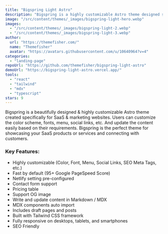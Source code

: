 ```yaml
---
title: "Bigspring Light Astro"
description: "Bigspring is a highly customizable Astro theme designed specifically for SaaS & marketing websites."
image: "/src/content/themes/_images/bigspring-light-hero.webp"
images:
  - "/src/content/themes/_images/bigspring-light-2.webp"
  - "/src/content/themes/_images/bigspring-light-3.webp"
author:
  url: "https://themefisher.com/"
  name: "Themefisher"
  avatar: "https://avatars.githubusercontent.com/u/10640964?v=4"
categories:
  - "landing-page"
repoUrl: "https://github.com/themefisher/bigspring-light-astro"
demoUrl: "https://bigspring-light-astro.vercel.app/"
tools:
  - "react"
  - "tailwind"
  - "mdx"
  - "typescript"
stars: 9
---
```


<p>
  Bigspring is a beautifully designed &amp; highly customizable Astro theme created specifically for
  SaaS &amp; marketing websites. Users can customize the color scheme, fonts, menu, social links,
  etc. And update the content easily based on their requirements. Bigspring is the perfect theme for
  showcasing your SaaS products or services and connecting with customers.
</p>
<h3>Key Features:</h3>
<ul>
  <li>Highly customizable (Color, Font, Menu, Social Links, SEO Meta Tags, etc.)</li>
  <li>Fast by default (95+ Google PageSpeed Score)</li>
  <li>Netlify setting pre-configured</li>
  <li>Contact form support</li>
  <li>Pricing table</li>
  <li>Support OG image</li>
  <li>Write and update content in Markdown / MDX</li>
  <li>MDX components auto import</li>
  <li>Includes draft pages and posts</li>
  <li>Built with Tailwind CSS framework</li>
  <li>Fully responsive on desktops, tablets, and smartphones</li>
  <li>SEO Friendly</li>
</ul>
